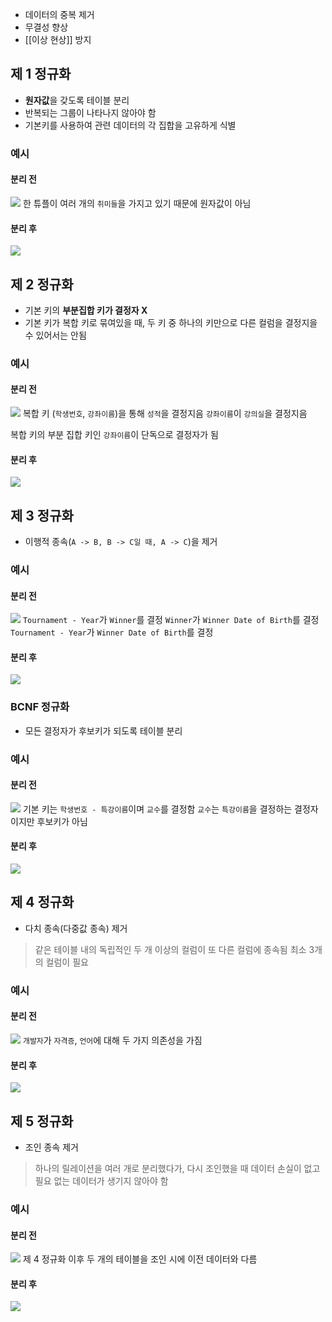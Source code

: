 - 데이터의 중복 제거
- 무결성 향상
- [[이상 현상]] 방지
## 제 1 정규화
- **원자값**을 갖도록 테이블 분리
- 반복되는 그룹이 나타나지 않아야 함
- 기본키를 사용하여 관련 데이터의 각 집합을 고유하게 식별
### 예시
#### 분리 전
![](https://i.imgur.com/1EXqYVr.png)
 한 튜플이 여러 개의 `취미들`을 가지고 있기 때문에 원자값이 아님
#### 분리 후
![](https://i.imgur.com/9kvUtHG.png)
## 제 2 정규화
- 기본 키의 **부분집합 키가 결정자 X**
- 기본 키가 복합 키로 묶여있을 때, 두 키 중 하나의 키만으로 다른 컬럼을 결정지을 수 있어서는 안됨
### 예시
#### 분리 전
![](https://i.imgur.com/PHAOAkC.png)
복합 키 (`학생번호`, `강좌이름`)을 통해 `성적`을 결정지음
`강좌이름`이 `강의실`을 결정지음

복합 키의 부분 집합 키인 `강좌이름`이 단독으로 결정자가 됨
#### 분리 후
![](https://i.imgur.com/y8HQdO9.png)
## 제 3 정규화
- 이행적 종속(`A -> B, B -> C일 때, A -> C`)을 제거
### 예시
#### 분리 전
![](https://i.imgur.com/zpIXnQQ.png)
`Tournament - Year`가 `Winner`를 결정
`Winner`가 `Winner Date of Birth`를 결정
`Tournament - Year`가 `Winner Date of Birth`를 결정
#### 분리 후
![](https://i.imgur.com/clUxB4p.png)
### BCNF 정규화
- 모든 결정자가 후보키가 되도록 테이블 분리
### 예시
#### 분리 전
![](https://i.imgur.com/k2VtGc9.png)
기본 키는 `학생번호 - 특강이름`이며 `교수`를 결정함
`교수`는 `특강이름`을 결정하는 결정자이지만 후보키가 아님
#### 분리 후
![](https://i.imgur.com/e9AIiVL.png)
## 제 4 정규화
- 다치 종속(다중값 종속) 제거
> 같은 테이블 내의 독립적인 두 개 이상의 컬럼이 또 다른 컬럼에 종속됨
> 최소 3개의 컬럼이 필요
### 예시
#### 분리 전
![](https://i.imgur.com/XqZkGRj.png)
`개발자`가 `자격증`, `언어`에 대해 두 가지 의존성을 가짐
#### 분리 후
![](https://i.imgur.com/Vh3KP3q.png)
## 제 5 정규화
- 조인 종속 제거
> 하나의 릴레이션을 여러 개로 분리했다가, 다시 조인했을 때 데이터 손실이 없고 필요 없는 데이터가 생기지 않아야 함
### 예시
#### 분리 전
![](https://i.imgur.com/v4Lvm9j.png)
제 4 정규화 이후 두 개의 테이블을 조인 시에 이전 데이터와 다름
#### 분리 후
![](https://i.imgur.com/3OnPxu1.png)
